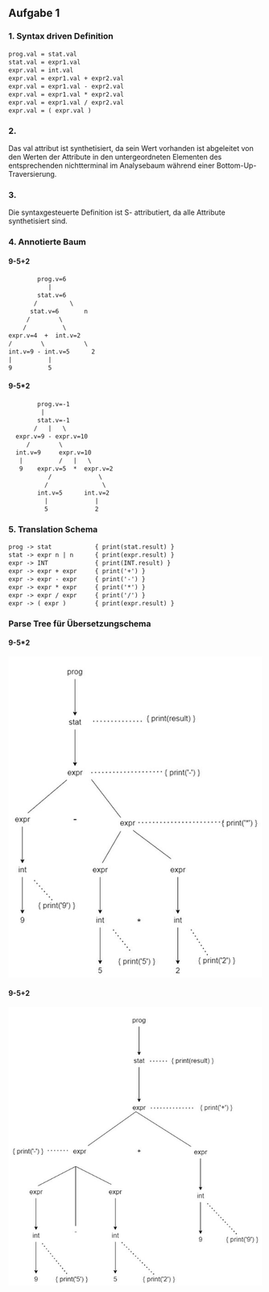 ## Aufgabe 1

### 1. Syntax driven Definition

```
prog.val = stat.val
stat.val = expr1.val
expr.val = int.val
expr.val = expr1.val + expr2.val
expr.val = expr1.val - expr2.val
expr.val = expr1.val * expr2.val
expr.val = expr1.val / expr2.val
expr.val = ( expr.val )

```
### 2. 
Das val attribut ist synthetisiert, da sein Wert vorhanden ist
   abgeleitet von den Werten der Attribute in den untergeordneten Elementen des entsprechenden
   nichtterminal im Analysebaum während einer Bottom-Up-Traversierung.
### 3. 
Die syntaxgesteuerte Definition ist S- attributiert, da alle Attribute synthetisiert sind.
### 4. Annotierte Baum

#### 9-5+2
```
        prog.v=6
           |
        stat.v=6
       /         \
      stat.v=6       n
     /        \
    /          \
expr.v=4  +  int.v=2
/        \           \
int.v=9 - int.v=5      2
|          |
9          5

```

#### 9-5*2

```
        prog.v=-1
         |
        stat.v=-1
       /   |   \
  expr.v=9 - expr.v=10
     /        \
  int.v=9     expr.v=10
   |          /   |   \
   9    expr.v=5  *  expr.v=2
           /             \
          /               \
        int.v=5      int.v=2
          |             |
          5             2
```

### 5. Translation Schema
```
prog -> stat            { print(stat.result) }
stat -> expr n | n      { print(expr.result) }
expr -> INT             { print(INT.result) }
expr -> expr + expr     { print('+') }
expr -> expr - expr     { print('-') }
expr -> expr * expr     { print('*') }
expr -> expr / expr     { print('/') }
expr -> ( expr )        { print(expr.result) }
```

### Parse Tree für Übersetzungschema
#### 9-5*2
![9-5*2](aufgabe5.jpg)

#### 9-5+2
![9-5+2](aufgabe5-2.jpg)






